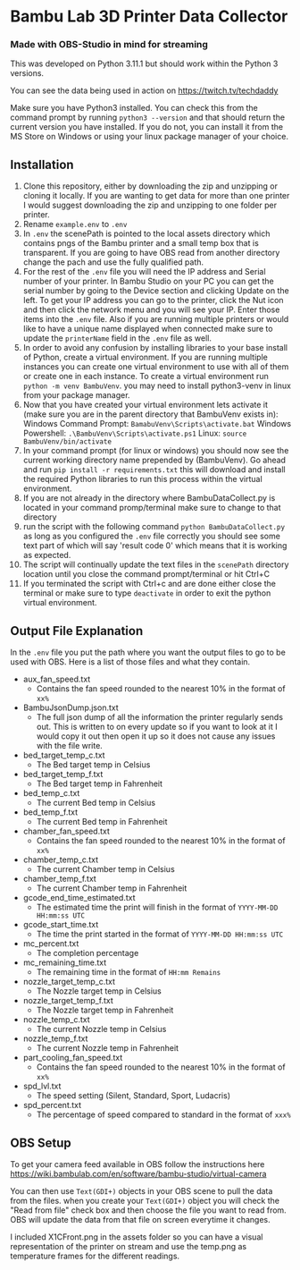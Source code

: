 # Bambu Lab 3D Printer Data Collector
### Made with OBS-Studio in mind for streaming

This was developed on Python 3.11.1 but should work within the Python 3 versions. 

You can see the data being used in action on https://twitch.tv/techdaddy

Make sure you have Python3 installed. You can check this from the command prompt by running `python3 --version` and that should return the current version you have installed. If you do not, you can install it from the MS Store on Windows or using your linux package manager of your choice. 

## Installation

1. Clone this repository, either by downloading the zip and unzipping or cloning it locally. If you are wanting to get data for more than one printer I would suggest downloading the zip and unzipping to one folder per printer. 
2. Rename `example.env` to `.env` 
3. In `.env` the scenePath is pointed to the local assets directory which contains pngs of the Bambu printer and a small temp box that is transparent. If you are going to have OBS read from another directory change the pach and use the fully qualified path. 
4. For the rest of the `.env` file you will need the IP address and Serial number of your printer. In Bambu Studio on your PC you can get the serial number by going to the Device section and clicking Update on the left. To get your IP address you can go to the printer, click the Nut icon and then click the network menu and you will see your IP. Enter those items into the `.env` file. Also if you are running multiple printers or would like to have a unique name displayed when connected make sure to update the `printerName` field in the `.env` file as well.
5. In order to avoid any confusion by installing libraries to your base install of Python, create a virtual environment. If you are running multiple instances you can create one virtual environment to use with all of them or create one in each instance. To create a virtual environment run `python -m venv BambuVenv`. you may need to install python3-venv in linux from your package manager. 
6. Now that you have created your virtual environment lets activate it (make sure you are in the parent directory that BambuVenv exists in):
    Windows Command Prompt: `BamabuVenv\Scripts\activate.bat`
    Windows Powershell: `.\BambuVenv\Scripts\activate.ps1`
    Linux: `source BambuVenv/bin/activate`
7. In your command prompt (for linux or windows) you should now see the current working directory name prepended by (BambuVenv). Go ahead and run `pip install -r requirements.txt` this will download and install the required Python libraries to run this process within the virtual environment.
8. If you are not already in the directory where BambuDataCollect.py is located in your command promp/terminal make sure to change to that directory
9. run the script with the following command `python BambuDataCollect.py` as long as you configured the `.env` file correctly you should see some text part of which will say 'result code 0' which means that it is working as expected. 
10. The script will continually update the text files in the `scenePath` directory location until you close the command prompt/terminal or hit Ctrl+C
11. If you terminated the script with Ctrl+c and are done either close the terminal or make sure to type `deactivate` in order to exit the python virtual environment. 

## Output File Explanation

In the `.env` file you put the path where you want the output files to go to be used with OBS. Here is a list of those files and what they contain.

- aux_fan_speed.txt
  - Contains the fan speed rounded to the nearest 10% in the format of `xx%`
- BambuJsonDump.json.txt
  - The full json dump of all the information the printer regularly sends out. This is written to on every update so if you want to look at it I would copy it out then open it up so it does not cause any issues with the file write. 
- bed_target_temp_c.txt
  - The Bed target temp in Celsius 
- bed_target_temp_f.txt
  - The Bed target temp in Fahrenheit
- bed_temp_c.txt
  - The current Bed temp in Celsius
- bed_temp_f.txt
  - The current Bed temp in Fahrenheit
- chamber_fan_speed.txt
  - Contains the fan speed rounded to the nearest 10% in the format of `xx%`
- chamber_temp_c.txt
  - The current Chamber temp in Celsius
- chamber_temp_f.txt
  - The current Chamber temp in Fahrenheit
- gcode_end_time_estimated.txt
  - The estimated time the print will finish in the format of `YYYY-MM-DD HH:mm:ss UTC`
- gcode_start_time.txt
  - The time the print started in the format of `YYYY-MM-DD HH:mm:ss UTC`
- mc_percent.txt
  - The completion percentage
- mc_remaining_time.txt
  - The remaining time in the format of `HH:mm Remains`
- nozzle_target_temp_c.txt
  - The Nozzle target temp in Celsius 
- nozzle_target_temp_f.txt
  - The Nozzle target temp in  Fahrenheit
- nozzle_temp_c.txt
  - The current Nozzle temp in Celsius
- nozzle_temp_f.txt
  - The current Nozzle temp in Fahrenheit
- part_cooling_fan_speed.txt
  - Contains the fan speed rounded to the nearest 10% in the format of `xx%`
- spd_lvl.txt
  - The speed setting (Silent, Standard, Sport, Ludacris)
- spd_percent.txt
  - The percentage of speed compared to standard in the format of `xxx%` 


## OBS Setup
 To get your camera feed available in OBS follow the instructions here https://wiki.bambulab.com/en/software/bambu-studio/virtual-camera
 
You can then use `Text(GDI+)` objects in your OBS scene to pull the data from the files. when you create your `Text(GDI+)` object you will check the "Read from file" check box and then choose the file you want to read from. OBS will update the data from that file on screen everytime it changes. 

I included X1CFront.png in the assets folder so you can have a visual representation of the printer on stream and use the temp.png as temperature frames for the different readings. 

